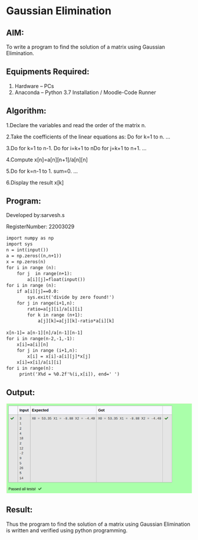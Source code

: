 # Gaussian Elimination

## AIM:
To write a program to find the solution of a matrix using Gaussian Elimination.

## Equipments Required:
1. Hardware – PCs
2. Anaconda – Python 3.7 Installation / Moodle-Code Runner
## Algorithm:
1.Declare the variables and read the order of the matrix n. 

2.Take the coefficients of the linear equations as: Do for k=1 to n. ... 

3.Do for k=1 to n-1. Do for i=k+1 to nDo for j=k+1 to n+1. ... 

4.Compute x[n]=a[n][n+1]/a[n][n] 

5.Do for k=n-1 to 1. sum=0. ...

 6.Display the result x[k]

## Program:

Developed by:sarvesh.s

RegisterNumber: 22003029
```
import numpy as np
import sys
n = int(input())
a = np.zeros((n,n+1))
x = np.zeros(n)
for i in range (n):
    for j  in range(n+1):
        a[i][j]=float(input())
for i in range (n):
    if a[i][j]==0.0:
        sys.exit('divide by zero found!')
    for j in range(i+1,n):
        ratio=a[j][i]/a[i][i]
        for k in range (n+1):
            a[j][k]=a[j][k]-ratio*a[i][k]
    
x[n-1]= a[n-1][n]/a[n-1][n-1]
for i in range(n-2,-1,-1):
    x[i]=a[i][n]
    for j in range (i+1,n):
        x[i] = x[i]-a[i][j]*x[j]
    x[i]=x[i]/a[i][i]    
for i in range(n):
     print('X%d = %0.2f'%(i,x[i]), end=' ')

```

## Output:
![output](./gaussian.png)


## Result:
Thus the program to find the solution of a matrix using Gaussian Elimination is written and verified using python programming.

